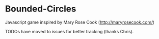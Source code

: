 # Bounded-Circles
Javascript game inspired by Mary Rose Cook (http://maryrosecook.com/)

TODOs have moved to issues for better tracking (thanks Chris).
